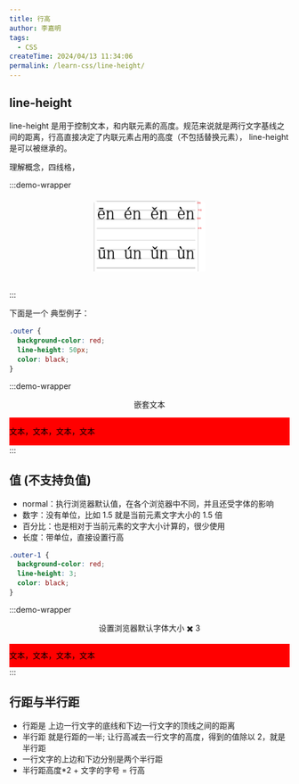 ```yaml
---
title: 行高
author: 李嘉明
tags:
  - CSS
createTime: 2024/04/13 11:34:06
permalink: /learn-css/line-height/
---
```


## line-height

line-height 是用于控制文本，和内联元素的高度。规范来说就是两行文字基线之间的距离，行高直接决定了内联元素占用的高度（不包括替换元素）， line-height 是可以被继承的。

理解概念，四线格，

:::demo-wrapper

<div style="width:200px;margin:20px auto;padding-bottom:10px;border-radius:5px;overflow:hidden;box-shadow:var(--vp-shadow-2)">
   <img src="/images/learn-css/4.png" alt="">
</div>
:::

下面是一个 典型例子：

```css
.outer {
  background-color: red;
  line-height: 50px;
  color: black;
}
```

<style>
  .outer {
    background-color: red;
    line-height: 50px;
    color: black;
  }
  
</style>

:::demo-wrapper

<p align="center">嵌套文本</p>

<div class="outer">
  文本，文本，文本，文本
</div>
:::

## 值 (不支持负值)

- normal：执行浏览器默认值，在各个浏览器中不同，并且还受字体的影响
- 数字：没有单位，比如 1.5 就是当前元素文字大小的 1.5 倍
- 百分比：也是相对于当前元素的文字大小计算的，很少使用
- 长度：带单位，直接设置行高

```css
.outer-1 {
  background-color: red;
  line-height: 3;
  color: black;
}
```

<style>
  .outer-1 {
    background-color: red;
    line-height: 3;
    color: black;
  }
  
</style>

:::demo-wrapper

<p align="center">设置浏览器默认字体大小 ✖️ 3</p>

<div class="outer-1">
  文本，文本，文本，文本
</div>
:::

## 行距与半行距

- 行距是 上边一行文字的底线和下边一行文字的顶线之间的距离
- 半行距 就是行距的一半; 让行高减去一行文字的高度，得到的值除以 2，就是半行距
- 一行文字的上边和下边分别是两个半行距
- 半行距高度\*2 + 文字的字号 = 行高
